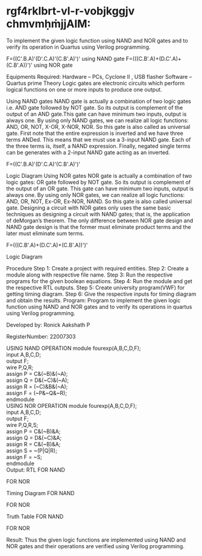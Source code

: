 # rgf4rklbrt-vl-r-vobjkggjv chmvmḥṁjjAIM:
To implement the given logic function using NAND and NOR gates and to verify its operation in Quartus using Verilog programming.

F=((C'.B.A)'(D'.C.A)'(C.B'.A)')' using NAND gate F=(((C.B'.A)+(D.C'.A)+(C.B'.A))')' using NOR gate

Equipments Required:
Hardware – PCs, Cyclone II , USB flasher
Software – Quartus prime
Theory
Logic gates are electronic circuits which perform logical functions on one or more inputs to produce one output.

Using NAND gates
NAND gate is actually a combination of two logic gates i.e. AND gate followed by NOT gate. So its output is complement of the output of an AND gate.This gate can have minimum two inputs, output is always one. By using only NAND gates, we can realize all logic functions: AND, OR, NOT, X-OR, X-NOR, NOR. So this gate is also called as universal gate. First note that the entire expression is inverted and we have three terms ANDed. This means that we must use a 3-input NAND gate. Each of the three terms is, itself, a NAND expression. Finally, negated single terms can be generates with a 2-input NAND gate acting as an inverted.

F=((C'.B.A)'(D'.C.A)'(C.B'.A)')'

Logic Diagram
Using NOR gates NOR gate is actually a combination of two logic gates: OR gate followed by NOT gate. So its output is complement of the output of an OR gate. This gate can have minimum two inputs, output is always one. By using only NOR gates, we can realize all logic functions: AND, OR, NOT, Ex-OR, Ex-NOR, NAND. So this gate is also called universal gate. Designing a circuit with NOR gates only uses the same basic techniques as designing a circuit with NAND gates; that is, the application of deMorgan’s theorem. The only difference between NOR gate design and NAND gate design is that the former must eliminate product terms and the later must eliminate sum terms.

F=(((C.B'.A)+(D.C'.A)+(C.B'.A))')'

Logic Diagram


Procedure
Step 1: Create a project with required entities.
Step 2: Create a module along with respective file name.
Step 3: Run the respective programs for the given boolean equations.
Step 4: Run the module and get the respective RTL outputs.
Step 5: Create university program(VWF) for getting timing diagram.
Step 6: Give the respective inputs for timing diagram and obtain the results.
Program:
Program to implement the given logic function using NAND and NOR gates and to verify its operations in quartus using Verilog programming.

Developed by: Ronick Aakshath P

RegisterNumber: 22007303

USING NAND OPERATION
module fourexp(A,B,C,D,F);  
input A,B,C,D;  
output F;  
wire P,Q,R;  
assign P = C&(~B)&(~A);  
assign Q = D&(~C)&(~A);  
assign R = (~C)&B&(~A);  
assign F = (~P&~Q&~R);  
endmodule  
USING NOR OPERATION
module fourexp(A,B,C,D,F);  
input A,B,C,D;  
output F;  
wire P,Q,R,S;  
assign P = C&(~B)&A;  
assign Q = D&(~C)&A;  
assign R = C&(~B)&A;  
assign S = ~(P|Q|R);  
assign F = ~S;  
endmodule  
Output:
RTL
FOR NAND


FOR NOR


Timing Diagram
FOR NAND


FOR NOR


Truth Table
FOR NAND


FOR NOR


Result:
Thus the given logic functions are implemented using NAND and NOR gates and their operations are verified using Verilog programming.
